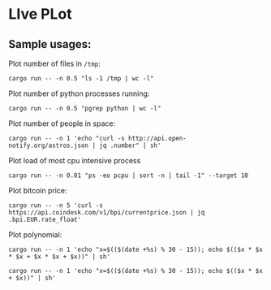 # LIve PLot

## Sample usages:

Plot number of files in `/tmp`:
```
cargo run -- -n 0.5 "ls -1 /tmp | wc -l"
```

Plot number of python processes running:
```
cargo run -- -n 0.5 "pgrep python | wc -l"
```

Plot number of people in space:
```
cargo run -- -n 1 'echo "curl -s http://api.open-notify.org/astros.json | jq .number" | sh'
```

Plot load of most cpu intensive process
```
cargo run -- -n 0.01 "ps -eo pcpu | sort -n | tail -1" --target 10
```

Plot bitcoin price:
```
cargo run -- -n 5 'curl -s https://api.coindesk.com/v1/bpi/currentprice.json | jq .bpi.EUR.rate_float'
```

Plot polynomial:
```
cargo run -- -n 1 'echo "x=$(($(date +%s) % 30 - 15)); echo $(($x * $x * $x + $x * $x + $x))" | sh'
```

```
cargo run -- -n 1 'echo "x=$(($(date +%s) % 30 - 15)); echo $(($x * $x + $x))" | sh'
```
